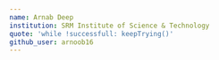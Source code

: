 ```yaml
---
name: Arnab Deep
institution: SRM Institute of Science & Technology
quote: 'while !successfull: keepTrying()'
github_user: arnoob16
---
```

